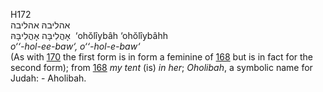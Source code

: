 <body>
  <p>H172<br>  אהליבהּ    אהליבה  <br> אָהֳלִיבָּה  אָהֳלִיבָּהּ  ‎  ‘ohŏlı̂ybâh  ‘ohŏlı̂ybâhh  <br><i>o‘‘-hol-ee-baw‘,</i> <i>o‘‘-hol-e-baw‘ </i><br>(As with <a href="h0170.htm">170</a> the first form is in form a feminine of <a href="h0168.htm">168</a>  but is in fact for the second form); from <a href="h0168.htm">168</a>  <i>my</i> <i>tent</i> (is) <i>in</i> <i>her</i>; <i>Oholibah</i>, a symbolic name for Judah: - Aholibah.<br></p>
 </body>